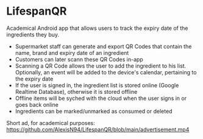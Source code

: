 # LifespanQR
Academical Android app that allows users to track the expiry date of the ingredients they buy.

- Supermarket staff can generate and export QR Codes that contain the name, brand and expiry date of an ingredient
- Customers can later scann these QR Codes in-app
- Scanning a QR Code allows the user to add the ingredient to his list. Optionally, an event will be added to the device's calendar, pertaining to the expiry date
- If the user is signed in, the ingredient list is stored online (Google Realtime Database), otherwise it is stored offline
- Offline items will be syched with the cloud when the user signs in or goes back online
- Ingredients can be marked/unmarked as consumed or deleted

Short ad, for academical purposes: https://github.com/AlexisN94/LifespanQR/blob/main/advertisement.mp4
